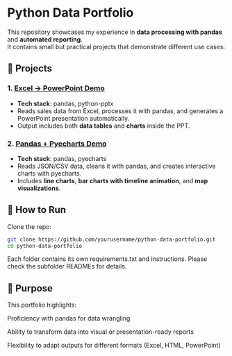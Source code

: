 # Python Data Portfolio

This repository showcases my experience in **data processing with pandas** and **automated reporting**.  
It contains small but practical projects that demonstrate different use cases:

## 📂 Projects

### 1. [Excel → PowerPoint Demo](./excel_to_ppt_demo)

- **Tech stack**: pandas, python-pptx
- Reads sales data from Excel, processes it with pandas, and generates a PowerPoint presentation automatically.
- Output includes both **data tables** and **charts** inside the PPT.

### 2. [Pandas + Pyecharts Demo](./pandas_pyecharts_demo)

- **Tech stack**: pandas, pyecharts
- Reads JSON/CSV data, cleans it with pandas, and creates interactive charts with pyecharts.
- Includes **line charts**, **bar charts with timeline animation**, and **map visualizations**.

## 🚀 How to Run

Clone the repo:
```bash
git clone https://github.com/yourusername/python-data-portfolio.git
cd python-data-portfolio
```
Each folder contains its own requirements.txt and instructions.
Please check the subfolder READMEs for details.

## 🔑 Purpose
This portfolio highlights:

Proficiency with pandas for data wrangling

Ability to transform data into visual or presentation-ready reports

Flexibility to adapt outputs for different formats (Excel, HTML, PowerPoint)
